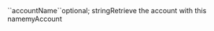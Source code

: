  <tr><td>``accountName``</td><td>optional; string</td><td>Retrieve the account with this name</td><td>myAccount</td><td></td></tr>

 